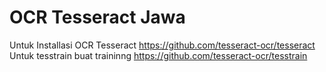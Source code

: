 # OCR Tesseract Jawa
 
Untuk Installasi OCR Tesseract https://github.com/tesseract-ocr/tesseract
Untuk tesstrain buat traininng https://github.com/tesseract-ocr/tesstrain
